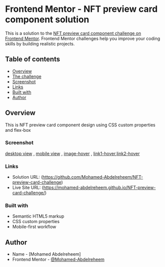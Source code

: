 # Frontend Mentor - NFT preview card component solution

This is a solution to the [NFT preview card component challenge on Frontend Mentor](https://www.frontendmentor.io/challenges/nft-preview-card-component-SbdUL_w0U). Frontend Mentor challenges help you improve your coding skills by building realistic projects. 

## Table of contents

- [Overview](#overview)
- [The challenge](#Recipe-page-challenge)
- [Screenshot](#screenshot)
- [Links](#links)
- [Built with](#built-with)
- [Author](#author)


## Overview

This is NFT preview card component design using CSS custom properties and flex-box


### Screenshot

[desktop view](./screenshots/desktop-screen.png) , [mobile view](./screenshots/mobile-screen.png) , [image-hover](screenshots/hover1.png) , [link1-hover](./screenshots/hover2.png),[link2-hover](./screenshots/hover3.png)


### Links

- Solution URL: (https://github.com/Mohamed-Abdelreheem/NFT-preview-card-challenge)
- Live Site URL: (https://mohamed-abdelreheem.github.io/NFT-preview-card-challenge/)


### Built with

- Semantic HTML5 markup
- CSS custom properties
- Mobile-first workflow


## Author

- Name - [Mohamed Abdelreheem]
- Frontend Mentor - [@Mohamed-Abdelreheem](https://www.frontendmentor.io/profile/Mohamed-Abdelreheem)
